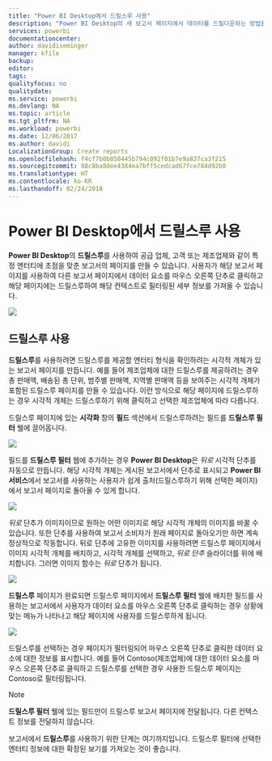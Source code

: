 ```yaml
---
title: "Power BI Desktop에서 드릴스루 사용"
description: "Power BI Desktop의 새 보고서 페이지에서 데이터를 드릴다운하는 방법을 알아봅니다."
services: powerbi
documentationcenter: 
author: davidiseminger
manager: kfile
backup: 
editor: 
tags: 
qualityfocus: no
qualitydate: 
ms.service: powerbi
ms.devlang: NA
ms.topic: article
ms.tgt_pltfrm: NA
ms.workload: powerbi
ms.date: 12/06/2017
ms.author: davidi
LocalizationGroup: Create reports
ms.openlocfilehash: f4cf7b0b850445b794c092f01b7e9a837ca3f215
ms.sourcegitcommit: 88c8ba8dee4384ea7bff5cedcad67fce784d92b0
ms.translationtype: HT
ms.contentlocale: ko-KR
ms.lasthandoff: 02/24/2018
---
```

# <a name="use-drillthrough-in-power-bi-desktop"></a>Power BI Desktop에서 드릴스루 사용
**Power BI Desktop**의 **드릴스루**를 사용하여 공급 업체, 고객 또는 제조업체와 같이 특정 엔터티에 초점을 맞춘 보고서의 페이지를 만들 수 있습니다. 사용자가 해당 보고서 페이지를 사용하여 다른 보고서 페이지에서 데이터 요소를 마우스 오른쪽 단추로 클릭하고 해당 페이지에는 드릴스루하여 해당 컨텍스트로 필터링된 세부 정보를 가져올 수 있습니다.

![](media/desktop-drillthrough/drillthrough_01.png)

## <a name="using-drillthrough"></a>드릴스루 사용
**드릴스루**를 사용하려면 드릴스루를 제공할 엔터티 형식을 확인하려는 시각적 개체가 있는 보고서 페이지를 만듭니다. 예를 들어 제조업체에 대한 드릴스루를 제공하려는 경우 총 판매액, 배송된 총 단위, 범주별 판매액, 지역별 판매액 등을 보여주는 시각적 개체가 포함된 드릴스루 페이지를 만들 수 있습니다. 이런 방식으로 해당 페이지에 드릴스루하는 경우 시각적 개체는 드릴스루하기 위해 클릭하고 선택한 제조업체에 따라 다릅니다.

드릴스루 페이지에 있는 **시각화** 창의 **필드** 섹션에서 드릴스루하려는 필드를 **드릴스루 필터** 웰에 끌어옵니다.

![](media/desktop-drillthrough/drillthrough_02.png)

필드를 **드릴스루 필터** 웹에 추가하는 경우 **Power BI Desktop**은 *뒤로* 시각적 단추를 자동으로 만듭니다. 해당 시각적 개체는 게시된 보고서에서 단추로 표시되고 **Power BI 서비스**에서 보고서를 사용하는 사용자가 쉽게 출처(드릴스루하기 위해 선택한 페이지)에서 보고서 페이지로 돌아올 수 있게 합니다.

![](media/desktop-drillthrough/drillthrough_03.png)

*뒤로* 단추가 이미지이므로 원하는 어떤 이미지로 해당 시각적 개체의 이미지를 바꿀 수 있습니다. 또한 단추를 사용하여 보고서 소비자가 원래 페이지로 돌아오기만 하면 계속 정상적으로 작동합니다. 뒤로 단추에 고유한 이미지를 사용하려면 드릴스루 페이지에서 이미지 시각적 개체를 배치하고, 시각적 개체를 선택하고, *뒤로 단추* 슬라이더를 위에 배치합니다. 그러면 이미지 함수는 *뒤로* 단추가 됩니다.

![](media/desktop-drillthrough/drillthrough_05.png)

**드릴스루** 페이지가 완료되면 드릴스루 페이지에서 **드릴스루 필터** 웰에 배치한 필드를 사용하는 보고서에서 사용자가 데이터 요소를 마우스 오른쪽 단추로 클릭하는 경우 상황에 맞는 메뉴가 나타나고 해당 페이지에 사용자를 드릴스루하게 됩니다.

![](media/desktop-drillthrough/drillthrough_04.png)

드릴스루를 선택하는 경우 페이지가 필터링되어 마우스 오른쪽 단추로 클릭한 데이터 요소에 대한 정보를 표시합니다. 예를 들어 Contoso(제조업체)에 대한 데이터 요소를 마우스 오른쪽 단추로 클릭하고 드릴스루를 선택한 경우 사용한 드릴스루 페이지는 Contoso로 필터링됩니다.

> [!NOTE]
> **드릴스루 필터** 웰에 있는 필드만이 드릴스루 보고서 페이지에 전달됩니다. 다른 컨텍스트 정보를 전달하지 않습니다.
> 
> 

보고서에서 **드릴스루**를 사용하기 위한 단계는 여기까지입니다. 드릴스루 필터에 선택한 엔터티 정보에 대한 확장된 보기를 가져오는 것이 좋습니다.

